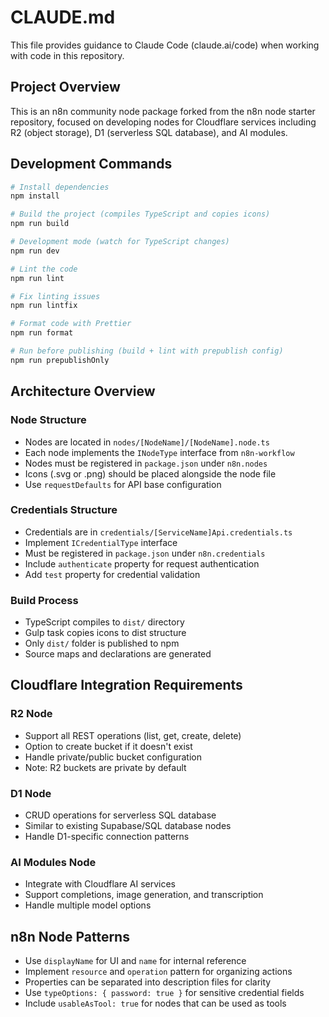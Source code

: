 # CLAUDE.md

This file provides guidance to Claude Code (claude.ai/code) when working with code in this repository.

## Project Overview

This is an n8n community node package forked from the n8n node starter repository, focused on developing nodes for Cloudflare services including R2 (object storage), D1 (serverless SQL database), and AI modules.

## Development Commands

```bash
# Install dependencies
npm install

# Build the project (compiles TypeScript and copies icons)
npm run build

# Development mode (watch for TypeScript changes)
npm run dev

# Lint the code
npm run lint

# Fix linting issues
npm run lintfix

# Format code with Prettier
npm run format

# Run before publishing (build + lint with prepublish config)
npm run prepublishOnly
```

## Architecture Overview

### Node Structure

- Nodes are located in `nodes/[NodeName]/[NodeName].node.ts`
- Each node implements the `INodeType` interface from `n8n-workflow`
- Nodes must be registered in `package.json` under `n8n.nodes`
- Icons (.svg or .png) should be placed alongside the node file
- Use `requestDefaults` for API base configuration

### Credentials Structure

- Credentials are in `credentials/[ServiceName]Api.credentials.ts`
- Implement `ICredentialType` interface
- Must be registered in `package.json` under `n8n.credentials`
- Include `authenticate` property for request authentication
- Add `test` property for credential validation

### Build Process

- TypeScript compiles to `dist/` directory
- Gulp task copies icons to dist structure
- Only `dist/` folder is published to npm
- Source maps and declarations are generated

## Cloudflare Integration Requirements

### R2 Node

- Support all REST operations (list, get, create, delete)
- Option to create bucket if it doesn't exist
- Handle private/public bucket configuration
- Note: R2 buckets are private by default

### D1 Node

- CRUD operations for serverless SQL database
- Similar to existing Supabase/SQL database nodes
- Handle D1-specific connection patterns

### AI Modules Node

- Integrate with Cloudflare AI services
- Support completions, image generation, and transcription
- Handle multiple model options

## n8n Node Patterns

- Use `displayName` for UI and `name` for internal reference
- Implement `resource` and `operation` pattern for organizing actions
- Properties can be separated into description files for clarity
- Use `typeOptions: { password: true }` for sensitive credential fields
- Include `usableAsTool: true` for nodes that can be used as tools
